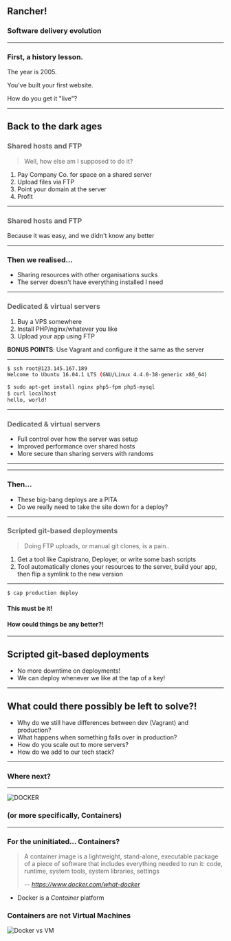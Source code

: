 ## Rancher!

### Software delivery evolution

---

### First, a history lesson.

The year is 2005. 

You've built your first website.

How do you get it "live"?


---

## Back to the dark ages

### <span style="color: #666666">Shared hosts and FTP</span>

> Well, how else am I supposed to do it?

1. Pay Company Co. for space on a shared server
2. Upload files via FTP
3. Point your domain at the server
3. Profit

---

### <span style="color: #666666">Shared hosts and FTP</span>

Because it was easy, and we didn't know any better


---

### Then we realised...

- Sharing resources with other organisations sucks
- The server doesn't have everything installed I need

---

### <span style="color: #666666">Dedicated & virtual servers</span>

1. Buy a VPS somewhere
2. Install PHP/nginx/whatever you like
3. Upload your app using FTP 

**BONUS POINTS**: Use Vagrant and configure it the same as the server

---

```bash
$ ssh root@123.145.167.189
Welcome to Ubuntu 16.04.1 LTS (GNU/Linux 4.4.0-38-generic x86_64)

$ sudo apt-get install nginx php5-fpm php5-mysql
$ curl localhost
hello, world!
```

---

### <span style="color: #666666">Dedicated & virtual servers</span>

- Full control over how the server was setup
- Improved performance over shared hosts
- More secure than sharing servers with randoms

---

---

### Then...

- These big-bang deploys are a PITA
- Do we really need to take the site down for a deploy?

---

### <span style="color: #666666">Scripted git-based deployments</span>

> Doing FTP uploads, or manual git clones, is a pain..

1. Get a tool like Capistrano, Deployer, or write some bash scripts
2. Tool automatically clones your resources to the server, build your app, then flip a symlink to the new version

---

```bash
$ cap production deploy
```

#### This must be it! 

#### How could things be any better?!

---

## Scripted git-based deployments

- No more downtime on deployments!
- We can deploy whenever we like at the tap of a key!

---

## What could there possibly be left to solve?!

- Why do we still have differences between dev (Vagrant) and production?
- What happens when something falls over in production?
- How do you scale out to more servers?
- How do we add to our tech stack?


---

### Where next?

---

![DOCKER](http://i.imgur.com/V9MhfBd.png)

### (or more specifically, Containers)

---

### For the uninitiated... Containers?

> A container image is a lightweight, stand-alone, executable package of a piece of software that includes everything needed to run it: code, runtime, system tools, system libraries, settings
> 
> -- <cite>https://www.docker.com/what-docker</cite>

- Docker is a *Container* platform


### Containers are not Virtual Machines

![Docker vs VM](https://i.imgur.com/MJHfm1c.jpg)
